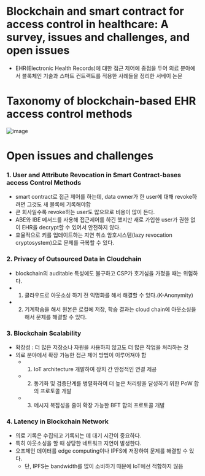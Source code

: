 # Blockchain and smart contract for access control in healthcare: A survey, issues and challenges, and open issues
- EHR(Electronic Health Records)에 대한 접근 제어에 중점을 두어 의료 분야에서 블록체인 기술과 스마트 컨트랙트를 적용한 사례들을 정리한 서베이 논문
# Taxonomy of blockchain-based EHR access control methods
![image](https://user-images.githubusercontent.com/68576770/106426486-07520b00-64a9-11eb-91d2-8bd32e32220d.png)
# Open issues and challenges
### 1. User and Attribute Revocation in Smart Contract-bases access Control Methods
- smart contract로 접근 제어를 하는데, data owner가 한 user에 대해 revoke하려면 그것도 새 블록에 기록해야함
- 큰 회사일수록 revoke하는 user도 많으므로 비용이 많이 든다.
- ABE와 IBE 메서드를 사용해 접근제어를 하긴 했지만 새로 가입한 user가 권한 없이 EHR을 decrypt할 수 있어서 안전하지 않다.
- 효율적으로 키를 업데이트하는 지연 취소 암호시스템(lazy revocation cryptosystem)으로 문제를 극복할 수 있다.
### 2. Privacy of Outsourced Data in Cloudchain
- blockchain의 auditable 특성에도 불구하고 CSP가 호기심을 가졌을 때는 위험하다.
- 1) 클라우드로 아웃소싱 하기 전 익명화를 해서 해결할 수 있다.(K-Anonymity)
- 2) 기계학습을 해서 원본은 로컬에 저장, 학습 결과는 cloud chain에 아웃소싱을 해서 문제를 해결할 수 있다.
### 3. Blockchain Scalability
- 확장성 : 더 많은 저장소나 자원을 사용하지 않고도 더 많은 작업을 처리하는 것
- 의료 분야에서 확장 가능한 접근 제어 방법이 이루어져야 함
    - 1) IoT architecture 개발하여 장치 간 안정적인 연결 제공
    - 2) 동기화 및 검증단계를 병렬화하여 더 높은 처리량을 달성하기 위한 PoW 합의 프로토콜 개발
    - 3) 메시지 복잡성을 줄여 확장 가능한 BFT 합의 프로토콜 개발
### 4. Latency in Blockchain Network
- 의료 기록은 수집되고 기록되는 데 대기 시간이 중요하다.
- 특히 아웃소싱을 할 때 상당한 네트워크 지연이 발생한다.
- 오프체인 데이터를 edge computing이나 IPFS에 저장하여 문제를 해결할 수 있다.
    - 단, IPFS는 bandwidth를 많이 소비하기 때문에 IoT에선 적합하지 않음
